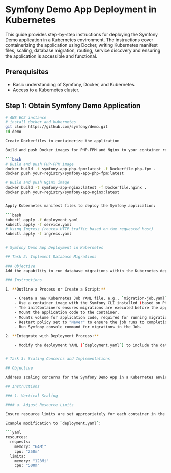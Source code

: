 # Symfony Demo App Deployment in Kubernetes

This guide provides step-by-step instructions for deploying the Symfony Demo application in a Kubernetes environment. The instructions cover containerizing the application using Docker, writing Kubernetes manifest files, scaling, database migration, routing, service discovery and ensuring the application is accessible and functional. 

## Prerequisites

- Basic understanding of Symfony, Docker, and Kubernetes.
- Access to a Kubernetes cluster.

## Step 1: Obtain Symfony Demo Application

```bash
# AWS EC2 instance
# install docker and kubernetes
git clone https://github.com/symfony/demo.git
cd demo

Create Dockerfiles to containerize the application

Build and push Docker images for PHP-FPM and Nginx to your container registry. Replace `your-registry` with your actual container registry:

```bash
# Build and push PHP-FPM image
docker build -t symfony-app-php-fpm:latest -f Dockerfile.php-fpm .
docker push your-registry/symfony-app-php-fpm:latest

# Build and push Nginx image
docker build -t symfony-app-nginx:latest -f Dockerfile.nginx .
docker push your-registry/symfony-app-nginx:latest


Apply Kubernetes manifest files to deploy the Symfony application:

```bash
kubectl apply -f deployment.yaml
kubectl apply -f service.yaml
# Using Ingress (routes HTTP traffic based on the requested host)
kubectl apply -f ingress.yaml


# Symfony Demo App Deployment in Kubernetes

## Task 2: Implement Database Migrations

### Objective
Add the capability to run database migrations within the Kubernetes deployment from Task 1.

### Instructions

1. **Outline a Process or Create a Script:**

    - Create a new Kubernetes Job YAML file, e.g., `migration-job.yaml`.
    - Use a container image with the Symfony CLI installed (based on PHP image).
    - The initContainers ensures migrations are executed before the application starts serving traffic, reducing the risk of downtime or data inconsistency.
    - Mount the application code to the container.
    - Mounts volume for application code, required for running migration jobs.
    - Restart policy set to "Never" to ensure the job runs to completion and then terminates.
    - Run Symfony console command for migrations in the Job.

2. **Integrate with Deployment Process:**

    - Modify the deployment YAML (`deployment.yaml`) to include the database migration Job as part of the deployment process.


# Task 3: Scaling Concerns and Implementations

## Objective

Address scaling concerns for the Symfony Demo App in a Kubernetes environment and implement scaling solutions.

## Instructions

### 1. Vertical Scaling

#### a. Adjust Resource Limits

Ensure resource limits are set appropriately for each container in the deployment YAML (`deployment.yaml`). Monitor application performance and adjust resource limits as needed.

Example modification to `deployment.yaml`:

```yaml
resources:
  requests:
    memory: "64Mi"
    cpu: "250m"
  limits:
    memory: "128Mi"
    cpu: "500m"

    
    
